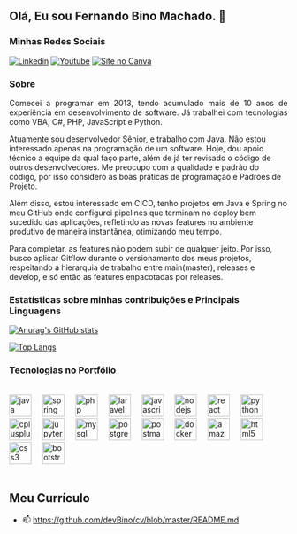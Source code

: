 ## Olá, Eu sou Fernando Bino Machado. 👋

### Minhas Redes Sociais

[![Linkedin](https://img.shields.io/badge/LinkedIn-0077B5?style=for-the-badge&logo=linkedin&logoColor=white)](https://www.linkedin.com/in/)
[![Youtube](https://img.shields.io/badge/YouTube-FF0000?style=for-the-badge&logo=youtube&logoColor=white)](https://www.youtube.com/@fernandobinomachado3876)
[![Site no Canva](https://img.shields.io/badge/Canva-%2300C4CC.svg?&style=for-the-badge&logo=Canva&logoColor=white)](https://fernando-bino-machado.my.canva.site/)

### Sobre

<p style="text-align: justify;">
Comecei a programar em 2013, tendo acumulado mais de 10 anos de experiência em desenvolvimento de software. Já trabalhei com tecnologias como VBA, C#, PHP, JavaScript e Python.

Atuamente sou desenvolvedor Sênior, e trabalho com Java. Não estou interessado apenas na programação de um software. Hoje, dou apoio técnico a equipe da qual faço parte, além de já ter revisado o código de outros desenvolvedores. 
Me preocupo com a qualidade e padrão do código, por isso considero as boas práticas de programação e Padrões de Projeto.

Além disso, estou interessado em CICD, tenho projetos em Java e Spring no meu GitHub onde configurei pipelines que terminam no deploy bem sucedido das aplicações, refletindo as novas features no ambiente produtivo de maneira instantânea, otimizando meu tempo.

Para completar, as features não podem subir de qualquer jeito. Por isso, busco aplicar Gitflow durante o versionamento dos meus projetos, respeitando a hierarquia de trabalho entre main(master), releases e develop, e só então as features enpacotadas por releases.
</p>

### Estatísticas sobre minhas contribuições e Principais Linguagens

[![Anurag's GitHub stats](https://github-readme-stats.vercel.app/api?username=devBino&theme=dracula&show_icons=true)](https://github.com/anuraghazra/github-readme-stats)

[![Top Langs](https://github-readme-stats.vercel.app/api/top-langs/?username=devBino&theme=dracula&hide=html,blade,Jupyter%20Notebook,Less,Css,ejs,hack,roff,shell)](https://github.com/anuraghazra/github-readme-stats)


### Tecnologias no Portfólio

<div style="display: inline_block"><br/>
    <img title="Java" src="https://cdn.jsdelivr.net/gh/devicons/devicon/icons/java/java-original.svg" height="40" alt="java logo"  />
  <img width="12" />
  <img title="Spring" src="https://cdn.jsdelivr.net/gh/devicons/devicon/icons/spring/spring-original.svg" height="40" alt="spring logo"  />
  <img width="12" />
  <img title="PHP" src="https://cdn.jsdelivr.net/gh/devicons/devicon/icons/php/php-original.svg" height="40" alt="php logo"  />
  <img width="12" />
  <img title="Laravel" src="https://cdn.simpleicons.org/laravel/FF2D20" height="40" alt="laravel logo"  />
  <img width="12" />
  <img title="JavaScript" src="https://cdn.jsdelivr.net/gh/devicons/devicon/icons/javascript/javascript-original.svg" height="40" alt="javascript logo"  />
  <img width="12" />
  <img title="NodeJS" src="https://cdn.simpleicons.org/nodedotjs/339933" height="40" alt="nodejs logo"  />
  <img width="12" />
  <img title="React" src="https://cdn.jsdelivr.net/gh/devicons/devicon/icons/react/react-original.svg" height="40" alt="react logo"  />
  <img width="12" />
  <img title="Python" src="https://cdn.simpleicons.org/python/3776AB" height="40" alt="python logo"  />
  <img width="12" />
  <img title="C++" src="https://cdn.jsdelivr.net/gh/devicons/devicon/icons/cplusplus/cplusplus-original.svg" height="40" alt="cplusplus logo"  />
  <img width="12" />
  <img title="Jupyter Notebook" src="https://cdn.jsdelivr.net/gh/devicons/devicon/icons/jupyter/jupyter-original.svg" height="40" alt="jupyter logo"  />
  <img width="12" />
  <img title="MySQL" src="https://cdn.jsdelivr.net/gh/devicons/devicon/icons/mysql/mysql-original.svg" height="40" alt="mysql logo"  />
  <img width="12" />
  <img title="Postgre SQL" src="https://cdn.simpleicons.org/postgresql/4169E1" height="40" alt="postgresql logo"  />
  <img width="12" />
  <img title="Postman" src="https://skillicons.dev/icons?i=postman" height="40" alt="postman logo"  />
  <img width="12" />
  <img title="Docker" src="https://cdn.jsdelivr.net/gh/devicons/devicon/icons/docker/docker-original.svg" height="40" alt="docker logo"  />
  <img width="12" />
  <img title="AWS" src="https://skillicons.dev/icons?i=aws" height="40" alt="amazonwebservices logo"  />
  <img width="12" />
  <img title="Html" src="https://cdn.jsdelivr.net/gh/devicons/devicon/icons/html5/html5-original.svg" height="40" alt="html5 logo"  />
  <img width="12" />
  <img title="CSS" src="https://cdn.jsdelivr.net/gh/devicons/devicon/icons/css3/css3-original.svg" height="40" alt="css3 logo"  />
  <img width="12" />
  <img title="Bootstrap" src="https://cdn.jsdelivr.net/gh/devicons/devicon/icons/bootstrap/bootstrap-original.svg" height="40" alt="bootstrap logo"  />
</div>

<br/>

## Meu Currículo
- 📫 https://github.com/devBino/cv/blob/master/README.md
